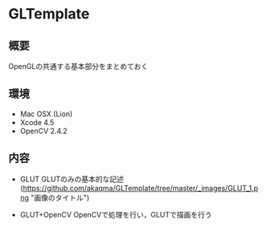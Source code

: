 GLTemplate
============

概要
------
OpenGLの共通する基本部分をまとめておく

環境
-----
- Mac OSX (Lion)
- Xcode 4.5
- OpenCV 2.4.2


内容
-----
- GLUT
    GLUTのみの基本的な記述
    (https://github.com/akaqma/GLTemplate/tree/master/_images/GLUT_1.png "画像のタイトル")

- GLUT+OpenCV
    OpenCVで処理を行い，GLUTで描画を行う


